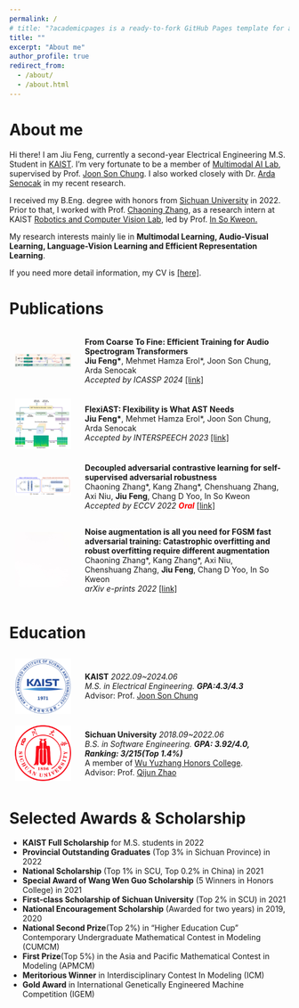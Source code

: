```yaml
---
permalink: /
# title: "?academicpages is a ready-to-fork GitHub Pages template for academic personal websites"
title: ""
excerpt: "About me"
author_profile: true
redirect_from: 
  - /about/
  - /about.html
---
```


About me
======
Hi there! I am Jiu Feng, currently a second-year Electrical Engineering M.S. Student in [KAIST](https://www.kaist.ac.kr/en/).
 I’m very fortunate to be a member of [Multimodal AI Lab](https://mmai.io/), supervised by Prof. [Joon Son Chung](http://mm.kaist.ac.kr/joon/). I also worked closely with Dr. [Arda Senocak](https://ardasnck.github.io/) in my recent research.

I received my B.Eng. degree with honors from [Sichuan University](https://en.scu.edu.cn/) in 2022. Prior to that, I worked with Prof. [Chaoning Zhang](https://chaoningzhang.github.io/), as a research intern at KAIST [Robotics and Computer Vision Lab](http://rcv.kaist.ac.kr/), led by Prof. [In So Kweon.](https://scholar.google.com/citations?user=XA8EOlEAAAAJ&hl=en)

My research interests mainly lie in **Multimodal Learning, Audio-Visual Learning, Language-Vision Learning and Efficient Representation Learning**.

If you need more detail information, my CV is [[here]](/files/CV_JiuFeng.pdf).

Publications
======
<style>
.flex-container {
  display: flex;
  align-items: center;
}

.flex-container > div {
  margin: 10px;
  padding:5px;
  align-items: flex-start;
}

.flex-container img {
      max-width: 20%; /* 设置图片最大宽度，根据需要进行调整 */
      margin: 10px;
      /* margin-left: 20px; 图片右边距，可以根据需要调整 */
      /* margin-top: 15px; 图片右边距，可以根据需要调整 */
    }
</style>


<div class="flex-container">
  <img src="images/ReAST.png" alt="pic">
  <div>
  <b>From Coarse To Fine: Efficient Training for Audio Spectrogram Transformers</b> <br>
  <b>Jiu Feng*</b>, Mehmet Hamza Erol*, Joon Son Chung, Arda Senocak <br>
  <i>Accepted by ICASSP 2024</i>
  <a href="https://jiufengsc.github.io/files/From_Coarse_To_Fine_Efficient_Training_for_Audio_Spectrogram_Transformers.pdf">[link]</a> <br> 
  </div>
</div>

<div class="flex-container">
  <img src="images/FlexiAST.png" alt="pic">
  <div>
  <b>FlexiAST: Flexibility is What AST Needs</b> <br>
  <b>Jiu Feng*</b>, Mehmet Hamza Erol*, Joon Son Chung, Arda Senocak <br>
  <i>Accepted by INTERSPEECH 2023</i> 
  <a href="https://arxiv.org/pdf/2307.09286">[link]</a>
  <br>
  </div>
</div>

<div class="flex-container">
  <img src="images/ECCV2022.png" alt="pic">
  <div>
  <b>Decoupled adversarial contrastive learning for self-supervised adversarial robustness</b> <br>
  Chaoning Zhang*, Kang Zhang*, Chenshuang Zhang, Axi Niu, <b>Jiu Feng</b>, Chang D Yoo, In So Kweon <br>
  <i>Accepted by ECCV 2022 <p style="color:red;display: inline;"> <b>Oral</b> </p> </i> <a href="https://arxiv.org/pdf/2207.10899">[link]</a>
  <!-- <a href="https://arxiv.org/pdf/2307.09286">[Link]</a>  -->
  </div>
</div>

<div class="flex-container">
  <img src="images/white.jpeg" alt="pic">
  <div>
  <b>	Noise augmentation is all you need for FGSM fast adversarial training: Catastrophic overfitting and robust overfitting require different augmentation</b> <br>
  Chaoning Zhang*, Kang Zhang*, Axi Niu, Chenshuang Zhang,  <b>Jiu Feng</b>, Chang D Yoo, In So Kweon <br>
  <i>arXiv e-prints 2022</i> <a href="https://jiufengsc.github.io/files/Noise_Augmentation_Is_All_You_Need_For_FGSM_Fast_A.pdf">[link]</a>
  <!-- <a href="https://deepai.org/publication/noise-augmentation-is-all-you-need-for-fgsm-fast-adversarial-training-catastrophic-overfitting-and-robust-overfitting-require-different-augmentation">[Link]</a>  -->
  </div>
</div>

Education
======
<div class="flex-container">
  <img src="images/KAIST_logo.png" alt="pic" width="120">
  <div>
  <b>KAIST</b> <i> 2022.09~2024.06</i><br>
  <i>M.S. in Electrical Engineering. <b>GPA:4.3/4.3</b></i><br>
  Advisor: Prof. <a href="http://mm.kaist.ac.kr/joon/">Joon Son Chung</a>  <br>
  </div>
</div>

<div class="flex-container">
  <img src="images/SCU.png" alt="pic" width="120">
  <div>
  <b>Sichuan University</b> <i>2018.09~2022.06</i><br>
  <i>B.S. in Software Engineering. <b>GPA: 3.92/4.0, Ranking: 3/215(Top 1.4%)</b> </i> <br>
  A member of <a href="https://en.wikipedia.org/wiki/Wu_Yuzhang_Honors_College">Wu Yuzhang Honors College</a>.<br>
  Advisor: Prof. <a href="https://scholar.google.com/citations?hl=en&user=c2fckoYAAAAJ">Qijun Zhao</a>  <br>
  </div>
</div>


Selected Awards & Scholarship
======
- **KAIST Full Scholarship** for M.S. students in 2022<br>
- **Provincial Outstanding Graduates** (Top 3% in Sichuan Province) in 2022<br>
- **National Scholarship** (Top 1% in SCU, Top 0.2% in China) in 2021<br>
- **Special Award of Wang Wen Guo Scholarship** (5 Winners in Honors College) in 2021<br>
- **First-class Scholarship of Sichuan University** (Top 2% in SCU) in 2021<br>
- **National Encouragement Scholarship** (Awarded for two years) in 2019, 2020<br>
- **National Second Prize**(Top 2%) in “Higher Education Cup” Contemporary Undergraduate Mathematical Contest in Modeling (CUMCM)<br>
- **First Prize**(Top 5%) in the Asia and Pacific Mathematical Contest in Modeling (APMCM)<br>
- **Meritorious Winner** in Interdisciplinary Contest In Modeling (ICM)<br>
- **Gold Award** in International Genetically Engineered Machine Competition (IGEM)<br>
